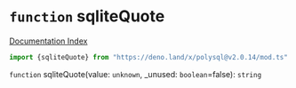 # `function` sqliteQuote

[Documentation Index](../README.md)

```ts
import {sqliteQuote} from "https://deno.land/x/polysql@v2.0.14/mod.ts"
```

`function` sqliteQuote(value: `unknown`, \_unused: `boolean`=false): `string`

